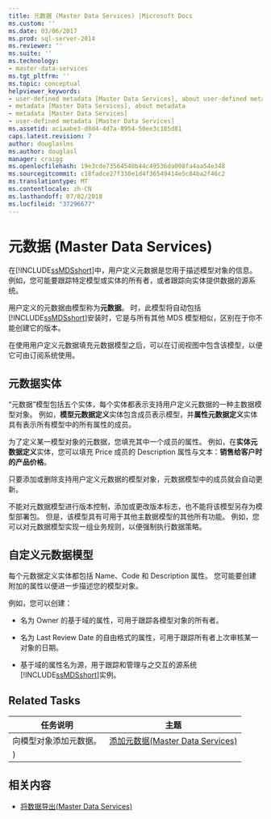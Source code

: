 ```yaml
---
title: 元数据 (Master Data Services) |Microsoft Docs
ms.custom: ''
ms.date: 03/06/2017
ms.prod: sql-server-2014
ms.reviewer: ''
ms.suite: ''
ms.technology:
- master-data-services
ms.tgt_pltfrm: ''
ms.topic: conceptual
helpviewer_keywords:
- user-defined metadata [Master Data Services], about user-defined metadata
- metadata [Master Data Services], about metadata
- metadata [Master Data Services]
- user-defined metadata [Master Data Services]
ms.assetid: ac1aabe3-d8d4-4d7a-8954-50ee3c185d81
caps.latest.revision: 7
author: douglaslms
ms.author: douglasl
manager: craigg
ms.openlocfilehash: 19e3cde73564540b44c49536da008fa4aa54e348
ms.sourcegitcommit: c18fadce27f330e1d4f36549414e5c84ba2f46c2
ms.translationtype: MT
ms.contentlocale: zh-CN
ms.lasthandoff: 07/02/2018
ms.locfileid: "37296677"
---
```

# <a name="metadata-master-data-services"></a>元数据 (Master Data Services)
  在[!INCLUDE[ssMDSshort](../includes/ssmdsshort-md.md)]中，用户定义元数据是您用于描述模型对象的信息。 例如，您可能要跟踪特定模型或实体的所有者，或者跟踪向实体提供数据的源系统。  
  
 用户定义的元数据由模型称为**元数据**。 时，此模型将自动包括[!INCLUDE[ssMDSshort](../includes/ssmdsshort-md.md)]安装时，它是与所有其他 MDS 模型相似，区别在于你不能创建它的版本。  
  
 在使用用户定义元数据填充元数据模型之后，可以在订阅视图中包含该模型，以便它可由订阅系统使用。  
  
## <a name="metadata-entities"></a>元数据实体  
 “元数据”模型包括五个实体，每个实体都表示支持用户定义元数据的一种主数据模型对象。 例如，**模型元数据定义**实体包含成员表示模型，并**属性元数据定义**实体具有表示所有模型中的所有属性的成员。  
  
 为了定义某一模型对象的元数据，您填充其中一个成员的属性。 例如，在**实体元数据定义**实体，您可以填充 Price 成员的 Description 属性与文本：**销售给客户时的产品价格**。  
  
 只要添加或删除支持用户定义元数据的模型对象，元数据模型中的成员就会自动更新。  
  
 不能对元数据模型进行版本控制，添加或更改版本标志，也不能将该模型另存为模型部署包。 但是，该模型具有可用于其他主数据模型的其他所有功能。 例如，您可以对元数据模型实现一组业务规则，以便强制执行数据策略。  
  
## <a name="customizing-your-metadata-model"></a>自定义元数据模型  
 每个元数据定义实体都包括 Name、Code 和 Description 属性。 您可能要创建附加的属性以便进一步描述您的模型对象。  
  
 例如，您可以创建：  
  
-   名为 Owner 的基于域的属性，可用于跟踪各模型对象的所有者。  
  
-   名为 Last Review Date 的自由格式的属性，可用于跟踪所有者上次审核某一对象的日期。  
  
-   基于域的属性名为源，用于跟踪和管理与之交互的源系统[!INCLUDE[ssMDSshort](../includes/ssmdsshort-md.md)]实例。  
  
## <a name="related-tasks"></a>Related Tasks  
  
|任务说明|主题|  
|----------------------|-----------|  
|向模型对象添加元数据。|[添加元数据&#40;Master Data Services&#41;](add-metadata-master-data-services.md)
)|  
  
## <a name="related-content"></a>相关内容  
  
-   [将数据导出&#40;Master Data Services&#41;](overview-exporting-data-master-data-services.md)  
  
  
